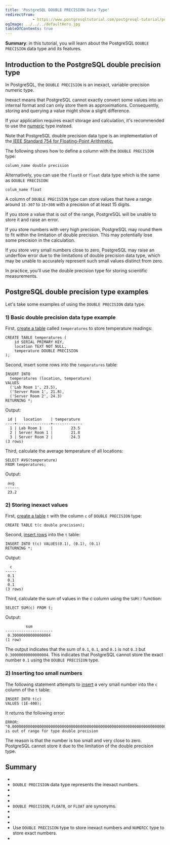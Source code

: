 ```yaml
---
title: 'PostgreSQL DOUBLE PRECISION Data Type'
redirectFrom: 
            - https://www.postgresqltutorial.com/postgresql-tutorial/postgresql-double-precision-type/
ogImage: ../../../defaultHero.jpg
tableOfContents: true
---
```



**Summary**: in this tutorial, you will learn about the PostgreSQL `DOUBLE PRECISION` data type and its features.





## Introduction to the PostgreSQL double precision type





In PostgreSQL, the `DOUBLE PRECISION` is an inexact, variable-precision numeric type.





Inexact means that PostgreSQL cannot exactly convert some values into an internal format and can only store them as approximations. Consequently, storing and querying a value might show a slight difference.





If your application requires exact storage and calculation, it's recommended to use the [numeric](https://www.postgresqltutorial.com/postgresql-tutorial/postgresql-numeric/) type instead.





Note that PostgreSQL double precision data type is an implementation of the[ IEEE Standard 754 for Floating-Point Arithmetic.](https://ieeexplore.ieee.org/document/8766229)





The following shows how to define a column with the `DOUBLE PRECISION` type:





```
column_name double precision
```





Alternatively, you can use the `float8` or `float` data type which is the same as `DOUBLE PRECISION`:





```
colum_name float
```





A column of `DOUBLE PRECISION` type can store values that have a range around `1E-307` to `1E+308` with a precision of at least 15 digits.





If you store a value that is out of the range, PostgreSQL will be unable to store it and raise an error.





If you store numbers with very high precision, PostgreSQL may round them to fit within the limitation of double precision. This may potentially lose some precision in the calculation.





If you store very small numbers close to zero, PostgreSQL may raise an underflow error due to the limitations of double precision data type, which may be unable to accurately represent such small values distinct from zero.





In practice, you'll use the double precision type for storing scientific measurements.





## PostgreSQL double precision type examples





Let's take some examples of using the `DOUBLE PRECISION` data type.





### 1) Basic double precision data type example





First, [create a table](https://www.postgresqltutorial.com/postgresql-tutorial/postgresql-create-table/) called `temperatures` to store temperature readings:





```
CREATE TABLE temperatures (
    id SERIAL PRIMARY KEY,
    location TEXT NOT NULL,
    temperature DOUBLE PRECISION
);
```





Second, insert some rows into the `temperatures` table:





```
INSERT INTO
  temperatures (location, temperature)
VALUES
  ('Lab Room 1', 23.5),
  ('Server Room 1', 21.8),
  ('Server Room 2', 24.3)
RETURNING *;
```





Output:





```
 id |   location    | temperature
----+---------------+-------------
  1 | Lab Room 1    |        23.5
  2 | Server Room 1 |        21.8
  3 | Server Room 2 |        24.3
(3 rows)
```





Third, calculate the average temperature of all locations:





```
SELECT AVG(temperature)
FROM temperatures;
```





Output:





```
 avg
------
 23.2
```





### 2) Storing inexact values





First, [create a table](https://www.postgresqltutorial.com/postgresql-tutorial/postgresql-create-table/) `t` with the column `c` of `DOUBLE PRECISION` type:





```
CREATE TABLE t(c double precision);
```





Second, [insert rows](https://www.postgresqltutorial.com/postgresql-tutorial/postgresql-insert-multiple-rows/) into the `t` table:





```
INSERT INTO t(c) VALUES(0.1), (0.1), (0.1)
RETURNING *;
```





Output:





```
  c
-----
 0.1
 0.1
 0.1
(3 rows)
```





Third, calculate the sum of values in the c column using the `SUM()` function:





```
SELECT SUM(c) FROM t;
```





Output:





```
         sum
---------------------
 0.30000000000000004
(1 row)
```





The output indicates that the sum of `0.1`, `0.1`, and `0.1` is not `0.3` but `0.30000000000000004`. This indicates that PostgreSQL cannot store the exact number `0.1` using the `DOUBLE PRECISION` type.





### 2) Inserting too small numbers





The following statement attempts to [insert](https://www.postgresqltutorial.com/postgresql-tutorial/postgresql-insert/) a very small number into the `c` column of the `t` table:





```
INSERT INTO t(c)
VALUES (1E-400);
```





It returns the following error:





```
ERROR:  "0.0000000000000000000000000000000000000000000000000000000000000000000000000000000000000000000000000000000000000000000000000000000000000000000000000000000000000000000000000000000000000000000000000000000000000000000000000000000000000000000000000000000000000000000000000000000000000000000000000000000000000000000000000000000000000000000000000000000000000000000000000000000000000000000000000000000000000001" is out of range for type double precision
```





The reason is that the number is too small and very close to zero. PostgreSQL cannot store it due to the limitation of the double precision type.





## Summary





- 
- `DOUBLE PRECISION` data type represents the inexact numbers.
- 
-
- 
- `DOUBLE PRECISION`, `FLOAT8`, or `FLOAT` are synonyms.
- 
-
- 
- Use `DOUBLE PRECISION` type to store inexact numbers and `NUMERIC` type to store exact numbers.
- 



